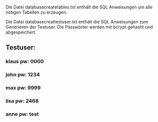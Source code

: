 Die Datei databasecreatetables.txt enthält die SQL Anweisungen um alle nötigen Tabellen zu erzeugen.

Die Datei databasecreattestuser.txt enthält die SQL Anweisungen zum Generieren der Testuser.
Die Passwörter werden mit bcrypt gehasht und abgespeichert.

## Testuser:
### klaus pw: 0000
### john pw: 1234
### max pw: 9999 
### lisa pw: 2468
### anne pw: test
